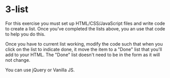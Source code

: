# 3-list

For this exercise you must set up HTML/CSS/JavaScript files and write code to create a list.  Once you've completed the lists above, you an use that code to help you do this.  

Once you have to current list working, modify the code such that when you click on the list to indicate done, it move the item to a "Done" list that you'll add to your HTML.  The "Done" list doesn't need to be in the form as it will not change.

You can use jQuery or Vanilla JS.